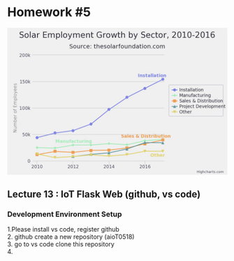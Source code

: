 # Homework #5    
![solar](https://github.com/mistymiranda/aio50518/blob/main/solar-employment-growth.jpeg?raw=true)    
## Lecture 13 : IoT Flask Web (github, vs code)    
### Development Environment Setup  
1.Please install vs code, register github  
2. github create a new repository (aioT0518)      
3. go to vs code clone this repository    
4. 

